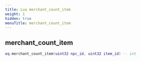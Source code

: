 ```yaml
---
title: Lua merchant_count_item
weight: 1
hidden: true
menuTitle: merchant_count_item
---
```

## merchant_count_item
```lua
eq.merchant_count_item(uint32 npc_id, uint32 item_id) -- int
```